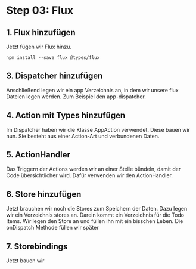 # Step 03: Flux
## 1. Flux hinzufügen
Jetzt fügen wir Flux hinzu.
```
npm install --save flux @types/flux 
```
## 3. Dispatcher hinzufügen
Anschließend legen wir ein app Verzeichnis an, in dem wir unsere flux Dateien legen werden. Zum Beispiel den app-dispatcher.
## 4. Action mit Types hinzufügen
Im Dispatcher haben wir die Klasse AppAction verwendet. Diese bauen wir nun.
Sie besteht aus einer Action-Art und verbundenen Daten.
## 5. ActionHandler
Das Triggern der Actions werden wir an einer Stelle bündeln, damit der Code übersichtlicher wird.
Dafür verwenden wir den ActionHandler.
## 6. Store hinzufügen
Jetzt brauchen wir noch die Stores zum Speichern der Daten.
Dazu legen wir ein Verzeichnis stores an.
Darein kommt ein Verzeichnis für die Todo Items.
Wir legen den Store an und füllen ihn mit ein bisschen Leben. Die onDispatch Methode füllen wir später
## 7. Storebindings
Jetzt bauen wir 